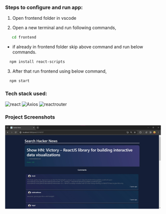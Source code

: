 ### Steps to configure and run app:

1. Open frontend folder in vscode 

2. Open a new terminal and run following commands,

```bash
   cd frontend
```
- if already in frontend folder skip above command and run below commands.

```bash
  npm install react-scripts
```

3. After that run frontend using below command,

```bash
  npm start
```

### Tech stack used:

![react](https://img.shields.io/badge/react-61DAFB?style=for-the-badge&labelColor=black&logo=react&logoColor=61DAFB)
![Axios](https://img.shields.io/badge/axios-5A29E4?style=for-the-badge&labelColor=black&logo=axios&logoColor=white)
![reactrouter](https://img.shields.io/badge/react_router_dom-CA4245?style=for-the-badge&labelColor=black&logo=reactrouter&logoColor=white)

### Project Screenshots 

<p align="center">
  <img src="img/screenshot1.jpg" alt="SS1">
</p>
